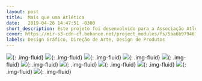 ```yaml
---
layout: post
title:  Mais que uma Atlética
date:   2019-04-26 14:47:51 -0300
short_description: Este projeto foi desenvolvido para a Associação Atlética Acadêmica de Sociais Aplicadas Unicentro Guarapuava, para o evento Econo 2019.
cover: https://mir-s3-cdn-cf.behance.net/project_modules/fs/5aa6b979467533.5cc3a02ee4964.png
labels: Design Gráfico, Direção de Arte, Design de Produtos
---
```


![](https://mir-s3-cdn-cf.behance.net/project_modules/fs/5aa6b979467533.5cc3a02ee4964.png){: .img-fluid}
![](https://mir-s3-cdn-cf.behance.net/project_modules/fs/10adae79467533.5cc3a02ee3f4f.png){: .img-fluid}
![](https://mir-s3-cdn-cf.behance.net/project_modules/fs/23223379467533.5cc3a02ee4486.png){: .img-fluid}
![](https://mir-s3-cdn-cf.behance.net/project_modules/fs/11834779467533.5cc3a02ee5223.png){: .img-fluid}
![](https://mir-s3-cdn-cf.behance.net/project_modules/fs/0052da79467533.5cc3a02ee578e.png){: .img-fluid}
![](https://mir-s3-cdn-cf.behance.net/project_modules/fs/c33acb79467533.5cc3a02ee59c0.png){: .img-fluid}
![](https://mir-s3-cdn-cf.behance.net/project_modules/fs/0d947079467533.5cc3a02ee5049.png){: .img-fluid}
![](https://mir-s3-cdn-cf.behance.net/project_modules/fs/6e57e479467533.5cc3a02ee4b6c.png){: .img-fluid}
![](https://mir-s3-cdn-cf.behance.net/project_modules/fs/f9191279467533.5cc3a02ee60a7.png){: .img-fluid}
![](https://mir-s3-cdn-cf.behance.net/project_modules/fs/b7c2fe79467533.5cc3a02ee5529.png){: .img-fluid}
![](https://mir-s3-cdn-cf.behance.net/project_modules/fs/cf81ef79467533.5cc3a02ee5bbe.png){: .img-fluid}



